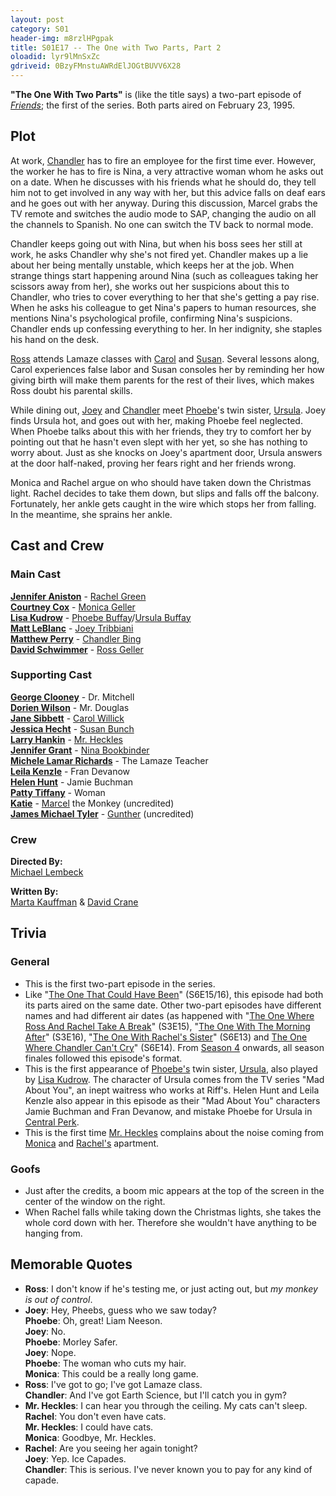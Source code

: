 ```yaml
---
layout: post 
category: S01 
header-img: m8rzlHPgpak 
title: S01E17 -- The One with Two Parts, Part 2 
oloadid: lyr9lMnSxZc 
gdriveid: 0BzyFMnstuAWRdElJOGtBUVV6X28
--- 
```

<!--more--> 
<p><b>"The One With Two Parts"</b> is (like the title says) a two-part episode of <i><a href="/wiki/Friends" title="Friends">Friends</a></i>; the first of the series. Both parts aired on February 23, 1995.
</p>
<h2><span class="mw-headline" id="Plot">Plot</span></h2>
<p>At work, <a href="/wiki/Chandler" title="Chandler" class="mw-redirect">Chandler</a> has to fire an employee for the first time ever. However, the worker he has to fire is Nina, a very attractive woman whom he asks out on a date. When he discusses with his friends what he should do, they tell him not to get involved in any way with her, but this advice falls on deaf ears and he goes out with her anyway. During this discussion, Marcel grabs the TV remote and switches the audio mode to SAP, changing the audio on all the channels to Spanish. No one can switch the TV back to normal mode.
</p><p>Chandler keeps going out with Nina, but when his boss sees her still at work, he asks Chandler why she's not fired yet. Chandler makes up a lie about her being mentally unstable, which keeps her at the job. When strange things start happening around Nina (such as colleagues taking her scissors away from her), she works out her suspicions about this to Chandler, who tries to cover everything to her that she's getting a pay rise. When he asks his colleague to get Nina's papers to human resources, she mentions Nina's psychological profile, confirming Nina's suspicions. Chandler ends up confessing everything to her. In her indignity, she staples his hand on the desk.
</p><p><a href="/wiki/Ross" title="Ross" class="mw-redirect">Ross</a> attends Lamaze classes with <a href="/wiki/Carol" title="Carol" class="mw-redirect">Carol</a> and <a href="/wiki/Susan" title="Susan" class="mw-redirect">Susan</a>. Several lessons along, Carol experiences false labor and Susan consoles her by reminding her how giving birth will make them parents for the rest of their lives, which makes Ross doubt his parental skills.
</p><p>While dining out, <a href="/wiki/Joey" title="Joey" class="mw-redirect">Joey</a> and <a href="/wiki/Chandler" title="Chandler" class="mw-redirect">Chandler</a> meet <a href="/wiki/Phoebe" title="Phoebe" class="mw-redirect">Phoebe</a>'s twin sister, <a href="/wiki/Ursula" title="Ursula" class="mw-redirect">Ursula</a>. Joey finds Ursula hot, and goes out with her, making Phoebe feel neglected. When Phoebe talks about this with her friends, they try to comfort her by pointing out that he hasn't even slept with her yet, so she has nothing to worry about. Just as she knocks on Joey's apartment door, Ursula answers at the door half-naked, proving her fears right and her friends wrong.
</p><p>Monica and Rachel argue on who should have taken down the Christmas light. Rachel decides to take them down, but slips and falls off the balcony. Fortunately, her ankle gets caught in the wire which stops her from falling. In the meantime, she sprains her ankle.
</p>
<h2><span class="mw-headline" id="Cast_and_Crew">Cast and Crew</span></h2>
<h3><span class="mw-headline" id="Main_Cast">Main Cast</span></h3>
<p><b><a href="/wiki/Jennifer_Aniston" title="Jennifer Aniston">Jennifer Aniston</a></b> - <a href="/wiki/Rachel_Green" title="Rachel Green">Rachel Green</a><br /><b><a href="/wiki/Courtney_Cox" title="Courtney Cox" class="mw-redirect">Courtney Cox</a></b> - <a href="/wiki/Monica_Geller" title="Monica Geller" class="mw-redirect">Monica Geller</a><br /><b><a href="/wiki/Lisa_Kudrow" title="Lisa Kudrow">Lisa Kudrow</a></b> - <a href="/wiki/Phoebe_Buffay" title="Phoebe Buffay">Phoebe Buffay</a>/<a href="/wiki/Ursula_Buffay" title="Ursula Buffay">Ursula Buffay</a><br /><b><a href="/wiki/Matt_LeBlanc" title="Matt LeBlanc">Matt LeBlanc</a></b> - <a href="/wiki/Joey_Tribbiani" title="Joey Tribbiani" class="mw-redirect">Joey Tribbiani</a><br /><b><a href="/wiki/Matthew_Perry" title="Matthew Perry">Matthew Perry</a></b> - <a href="/wiki/Chandler_Bing" title="Chandler Bing">Chandler Bing</a><br /><b><a href="/wiki/David_Schwimmer" title="David Schwimmer">David Schwimmer</a></b> - <a href="/wiki/Ross_Geller" title="Ross Geller">Ross Geller</a><br />
</p>
<h3><span class="mw-headline" id="Supporting_Cast">Supporting Cast</span></h3>
<p><b><a href="/wiki/George_Clooney" title="George Clooney">George Clooney</a></b> - Dr. Mitchell<br />
<b><a href="/wiki/Dorien_Wilson?action=edit&amp;redlink=1" class="new" title="Dorien Wilson (page does not exist)">Dorien Wilson</a></b> - Mr. Douglas<br />
<b><a href="/wiki/Jane_Sibbett" title="Jane Sibbett">Jane Sibbett</a></b> - <a href="/wiki/Carol_Willick" title="Carol Willick">Carol Willick</a><br />
<b><a href="/wiki/Jessica_Hecht" title="Jessica Hecht">Jessica Hecht</a></b> - <a href="/wiki/Susan_Bunch" title="Susan Bunch">Susan Bunch</a><br />
<b><a href="/wiki/Larry_Hankin" title="Larry Hankin">Larry Hankin</a></b> - <a href="/wiki/Mr._Heckles" title="Mr. Heckles">Mr. Heckles</a><br />
<b><a href="/wiki/Jennifer_Grant" title="Jennifer Grant">Jennifer Grant</a></b> - <a href="/wiki/Nina_Bookbinder" title="Nina Bookbinder">Nina Bookbinder</a><br />
<b><a href="/wiki/Michele_Lamar_Richards?action=edit&amp;redlink=1" class="new" title="Michele Lamar Richards (page does not exist)">Michele Lamar Richards</a></b> - The Lamaze Teacher<br />
<b><a href="/wiki/Leila_Kenzle?action=edit&amp;redlink=1" class="new" title="Leila Kenzle (page does not exist)">Leila Kenzle</a></b> - Fran Devanow<br />
<b><a href="/wiki/Helen_Hunt?action=edit&amp;redlink=1" class="new" title="Helen Hunt (page does not exist)">Helen Hunt</a></b> - Jamie Buchman<br />
<b><a href="/wiki/Patty_Tiffany?action=edit&amp;redlink=1" class="new" title="Patty Tiffany (page does not exist)">Patty Tiffany</a></b> - Woman<br />
<b><a href="/wiki/Katie" title="Katie">Katie</a></b> - <a href="/wiki/Marcel" title="Marcel">Marcel</a> the Monkey (uncredited)<br />
<b><a href="/wiki/James_Michael_Tyler" title="James Michael Tyler">James Michael Tyler</a></b> - <a href="/wiki/Gunther" title="Gunther">Gunther</a> (uncredited)<br />
</p>
<h3><span class="mw-headline" id="Crew">Crew</span></h3>
<p><b>Directed By:</b><br /> 
<a href="/wiki/Michael_Lembeck" title="Michael Lembeck">Michael Lembeck</a><br />
</p><p><b>Written By:</b><br /> 
<a href="/wiki/Marta_Kauffman" title="Marta Kauffman">Marta Kauffman</a> &amp; <a href="/wiki/David_Crane" title="David Crane">David Crane</a><br />
</p>
<h2><span class="mw-headline" id="Trivia">Trivia</span></h2>
<h3><span class="mw-headline" id="General">General</span></h3>
<ul><li>This is the first two-part episode in the series.
</li><li>Like "<a href="/wiki/The_One_That_Could_Have_Been" title="The One That Could Have Been" class="mw-redirect">The One That Could Have Been</a>" (S6E15/16), this episode had both its parts aired on the same date. Other two-part episodes have different names and had different air dates (as happened with "<a href="/wiki/The_One_Where_Ross_And_Rachel_Take_A_Break" title="The One Where Ross And Rachel Take A Break">The One Where Ross And Rachel Take A Break</a>" (S3E15), "<a href="/wiki/The_One_With_The_Morning_After" title="The One With The Morning After">The One With The Morning After</a>" (S3E16), "<a href="/wiki/The_One_With_Rachel%27s_Sister" title="The One With Rachel's Sister">The One With Rachel's Sister</a>" (S6E13) and <a href="/wiki/The_One_Where_Chandler_Can%27t_Cry" title="The One Where Chandler Can't Cry">The One Where Chandler Can't Cry</a>" (S6E14). From <a href="/wiki/Season_4" title="Season 4">Season 4</a> onwards, all season finales followed this episode's format.
</li><li>This is the first appearance of <a href="/wiki/Phoebe" title="Phoebe" class="mw-redirect">Phoebe's</a> twin sister, <a href="/wiki/Ursula" title="Ursula" class="mw-redirect">Ursula</a>, also played by <a href="/wiki/Lisa_Kudrow" title="Lisa Kudrow">Lisa Kudrow</a>. The character of Ursula comes from the TV series "Mad About You", an inept waitress who works at Riff's. Helen Hunt and Leila Kenzle also appear in this episode as their "Mad About You" characters Jamie Buchman and Fran Devanow, and mistake Phoebe for Ursula in <a href="/wiki/Central_Perk" title="Central Perk">Central Perk</a>.
</li><li>This is the first time <a href="/wiki/Mr._Heckles" title="Mr. Heckles">Mr. Heckles</a> complains about the noise coming from <a href="/wiki/Monica" title="Monica" class="mw-redirect">Monica</a> and <a href="/wiki/Rachel" title="Rachel" class="mw-redirect">Rachel's</a> apartment.
</li></ul>
<h3><span class="mw-headline" id="Goofs">Goofs</span></h3>
<ul><li>Just after the credits, a boom mic appears at the top of the screen in the center of the window on the right.
</li><li>When Rachel falls while taking down the Christmas lights, she takes the whole cord down with her. Therefore she wouldn't have anything to be hanging from.
</li></ul>
<h2><span class="mw-headline" id="Memorable_Quotes">Memorable Quotes</span></h2>
<ul><li> <b>Ross</b>: I don't know if he's testing me, or just acting out, but <i>my monkey is out of control</i>.
</li><li> <b>Joey</b>: Hey, Pheebs, guess who we saw today?<br /><b>Phoebe</b>: Oh, great! Liam Neeson.<br /><b>Joey</b>: No.<br /><b>Phoebe</b>: Morley Safer.<br /><b>Joey</b>: Nope.<br /><b>Phoebe</b>: The woman who cuts my hair.<br /><b>Monica</b>: This could be a really long game.
</li><li> <b>Ross</b>: I've got to go; I've got Lamaze class.<br /><b>Chandler</b>: And I've got Earth Science, but I'll catch you in gym?
</li><li> <b>Mr. Heckles</b>: I can hear you through the ceiling. My cats can't sleep.<br /><b>Rachel</b>: You don't even have cats.<br /><b>Mr. Heckles</b>: I could have cats.<br /><b>Monica</b>: Goodbye, Mr. Heckles.
</li><li> <b>Rachel</b>: Are you seeing her again tonight?<br /><b>Joey</b>: Yep. Ice Capades.<br /><b>Chandler</b>: This is serious. I've never known you to pay for any kind of capade.
</li></ul>
